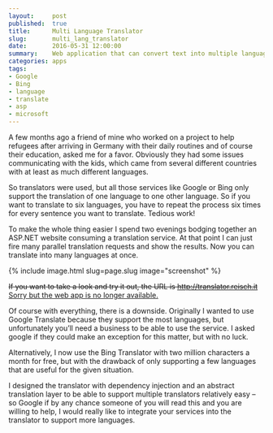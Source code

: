 ```yaml
---
layout:     post
published:  true
title:      Multi Language Translator
slug:       multi_lang_translator
date:       2016-05-31 12:00:00
summary:    Web application that can convert text into multiple languages at once.
categories: apps
tags:
- Google
- Bing
- language
- translate
- asp
- microsoft
---
```


A few months ago a friend of mine who worked on a project to help refugees after arriving in Germany with their daily routines and of course their education, asked me for a favor. Obviously they had some issues communicating with the kids, which came from several different countries with at least as much different languages.

So translators were used, but all those services like Google or Bing only support the translation of one language to one other language. So if you want to translate to six languages, you have to repeat the process six times for every sentence you want to translate. Tedious work!

To make the whole thing easier I spend two evenings bodging together an ASP.NET website consuming a translation service. At that point I can just fire many parallel translation requests and show the results. Now you can translate into many languages at once.

{% include image.html slug=page.slug image="screenshot" %}

<del>If you want to take a look and try it out, the URL is http://translator.reisch.it</del>
<ins>Sorry but the web app is no longer available.</ins>

Of course with everything, there is a downside. Originally I wanted to use Google Translate because they support the most languages, but unfortunately you’ll need a business to be able to use the service. I asked google if they could make an exception for this matter, but with no luck.

Alternatively, I now use the Bing Translator with two million characters a month for free, but with the drawback of only supporting a few languages that are useful for the given situation.

I designed the translator with dependency injection and an abstract translation layer to be able to support multiple translators relatively easy – so Google if by any chance someone of you will read this and you are willing to help, I would really like to integrate your services into the translator to support more languages.